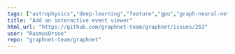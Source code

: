```yaml
---
tags: ["astrophysics","deep-learning","feature","gpu","graph-neural-network","high-energy-physics","machine-learning","neural-network","neutrino-oscillations","neutrino-physics","neutrinos","particle-physics","physics-analysis","python","pytorch"]
title: "Add an interactive event viewer"
html_url: "https://github.com/graphnet-team/graphnet/issues/263"
user: "RasmusOrsoe"
repo: "graphnet-team/graphnet"
---
```



